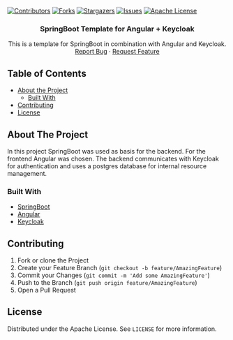 [![Contributors][contributors-shield]][contributors-url]
[![Forks][forks-shield]][forks-url]
[![Stargazers][stars-shield]][stars-url]
[![Issues][issues-shield]][issues-url]
[![Apache License][license-shield]][license-url]

<p align="center">

  <h3 align="center">SpringBoot Template for Angular + Keycloak</h3>

  <p align="center">
    This is a template for SpringBoot in combination with Angular and Keycloak.
    <br />
    <a href="https://github.com/latzinger/SpringBootAngularTemplate/issues">Report Bug</a>
    ·
    <a href="https://github.com/latzinger/SpringBootAngularTemplate/issues">Request Feature</a>
  </p>
</p>

## Table of Contents

* [About the Project](#about-the-project)
  * [Built With](#built-with)
* [Contributing](#contributing)
* [License](#license)

## About The Project
In this project SpringBoot was used as basis for the backend. For the frontend Angular was chosen.
The backend communicates with Keycloak for authentication and uses a postgres database for internal resource management.

### Built With
* [SpringBoot](https://spring.io/projects/spring-boot)
* [Angular](https://angular.io)
* [Keycloak](https://www.keycloak.org)

## Contributing

1. Fork or clone the Project
2. Create your Feature Branch (`git checkout -b feature/AmazingFeature`)
3. Commit your Changes (`git commit -m 'Add some AmazingFeature'`)
4. Push to the Branch (`git push origin feature/AmazingFeature`)
5. Open a Pull Request

## License

Distributed under the Apache License. See `LICENSE` for more information.

[contributors-shield]: https://img.shields.io/github/contributors/latzinger/SpringBootAngularTemplate?style=flat-square
[contributors-url]: https://github.com/latzinger/SpringBootAngularTemplate/graphs/contributors
[forks-shield]: https://img.shields.io/github/forks/latzinger/SpringBootAngularTemplate?style=flat-square
[forks-url]: https://github.com/latzinger/SpringBootAngularTemplate/network/members
[stars-shield]: https://img.shields.io/github/stars/latzinger/SpringBootAngularTemplate?style=flat-square
[stars-url]: https://github.com/latzinger/SpringBootAngularTemplate/stargazers
[issues-shield]: https://img.shields.io/github/issues/latzinger/SpringBootAngularTemplate?style=flat-square
[issues-url]: https://github.com/latzinger/SpringBootAngularTemplate/issues
[license-shield]: https://img.shields.io/github/license/latzinger/SpringBootAngularTemplate?style=flat-square
[license-url]: https://github.com/latzinger/SpringBootAngularTemplate/blob/master/LICENSE.txt
